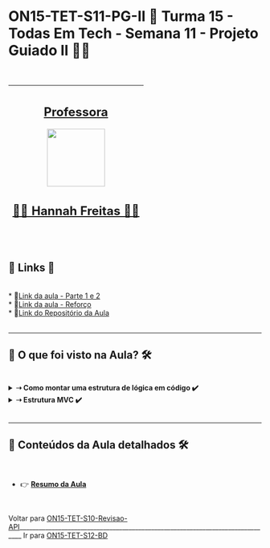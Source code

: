 # ON15-TET-S11-PG-II 🤝 Turma 15 - Todas Em Tech - Semana 11 - Projeto Guiado II 👩‍💻
</br>
<div align="center">

| [<h2>Professora</h2><img src="https://avatars.githubusercontent.com/u/80156310?v=4" width=115><br><h2>👩‍🏫 Hannah Freitas ✍🏽</h2>](https://github.com/HannahFreitas) |  
| :---: |

</div>
</br>
<div>
  <summary>
    <h2>🔗 Links 🔗</h2>
  </summary>
  </br>
  <div>    
    * 📌<a href="https://www.youtube.com/watch?v=gqAlsW3_NiM&list=PLymAQGA_lVagCUqYtEgogYohW4KJil1Qw&index=30">Link da aula - Parte 1 e 2</a>
    <br/>
    * 📌<a href="https://www.youtube.com/playlist?list=PLymAQGA_lVagCUqYtEgogYohW4KJil1Qw">Link da aula - Reforço</a>
    <br/>
    * 📌<a href="https://github.com/reprograma/ON15-TET-S11-PG-II">Link do Repositório da Aula</a>
    <br/>
  </div>
</div>
</br>

___
##  👀 O que foi visto na Aula? 🛠️
</br>
<details>
    <summary>
      <strong>➝ Como montar uma estrutura de lógica em código ✔️</strong>
    </summary>    
    <div align="left">        
      <table border=1>             
        <tr>
          <td align="center">👉</td>                
          <td>Preciso avaliar como cada uma pensa em determinada situação, e para isso, preciso analisar a forma como vocês escrevem a lógica.</td>                
          <td align="center">✅</td>
        </tr>
      </table>               
    </div>
</details>

<details>
    <summary>
      <strong>➝ Estrutura MVC ✔️</strong>
    </summary>    
    <div align="left">        
      <table border=1>             
        <tr>
          <td align="center">👉</td>                
          <td>O que é? De onde vem? Pra onde vai? Vemos em breve, no globo reportér (Pesquisando juntas).</td>
      </table>               
    </div>
</details>
</br>

___
##  🔨 Conteúdos da Aula detalhados 🛠️
</br>

  * 👉 [**Resumo da Aula**](readme/README1.md)


</br>

Voltar para [ON15-TET-S10-Revisao-API](https://github.com/AlineAlmeida85/Reprograma-Curso-Completo/tree/main/Aulas/ON15-TET-S10-Revisao-API)_______________________________________________________________________________ Ir para [ON15-TET-S12-BD](https://github.com/AlineAlmeida85/Reprograma-Curso-Completo/tree/main/Aulas/ON15-TET-S12-BD)

